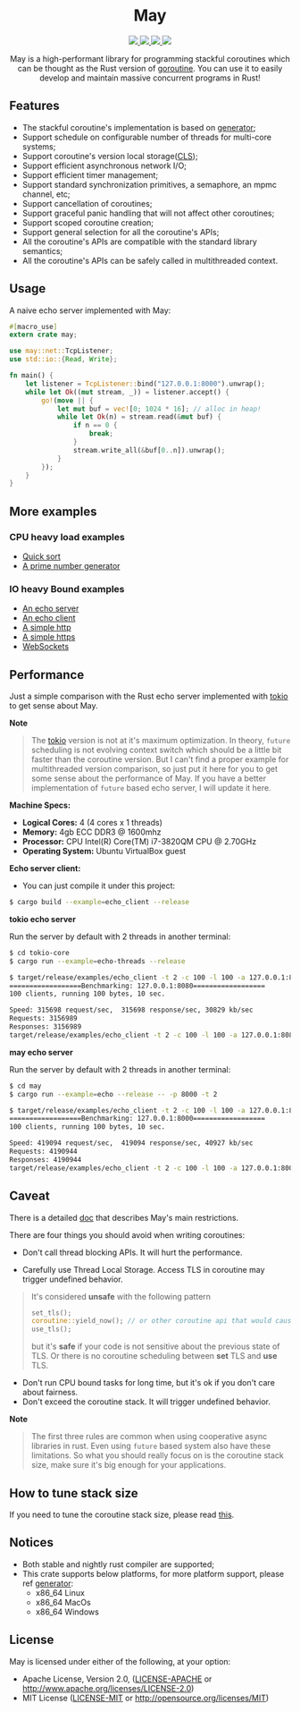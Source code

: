 <div align="center">
    <h1>May</h1>
    <a href="https://travis-ci.org/Xudong-Huang/may">
        <img src="https://travis-ci.org/Xudong-Huang/may.svg?branch=master">
    </a>
    <a href="https//ci.appveyor.com/project/Xudong-Huang/may/branch/master">
        <img src="https://ci.appveyor.com/api/projects/status/7gv4kw3b0m0y1iy6/branch/master?svg=true">
    </a>
    <a href="https://crates.io/crates/may">
        <img src="https://img.shields.io/crates/v/may.svg">
    </a>
    <a href="https://docs.rs/may">
        <img src="https://img.shields.io/badge/doc-may-green.svg">
    </a>
    
May is a high-performant library for programming stackful coroutines which can be thought as the Rust version of [goroutine][go]. You can use it to easily develop and maintain massive concurrent programs in Rust!
</div>

## Features
* The stackful coroutine's implementation is based on [generator][generator];
* Support schedule on configurable number of threads for multi-core systems;
* Support coroutine's version local storage([CLS][cls]);
* Support efficient asynchronous network I/O;
* Support efficient timer management;
* Support standard synchronization primitives, a semaphore, an mpmc channel, etc;
* Support cancellation of coroutines;
* Support graceful panic handling that will not affect other coroutines;
* Support scoped coroutine creation;
* Support general selection for all the coroutine's APIs;
* All the coroutine's APIs are compatible with the standard library semantics;
* All the coroutine's APIs can be safely called in multithreaded context.


## Usage
A naive echo server implemented with May:
```rust
#[macro_use]
extern crate may;

use may::net::TcpListener;
use std::io::{Read, Write};

fn main() {
    let listener = TcpListener::bind("127.0.0.1:8000").unwrap();
    while let Ok((mut stream, _)) = listener.accept() {
        go!(move || {
            let mut buf = vec![0; 1024 * 16]; // alloc in heap!
            while let Ok(n) = stream.read(&mut buf) {
                if n == 0 {
                    break;
                }
                stream.write_all(&buf[0..n]).unwrap();
            }
        });
    }
}

```

## More examples

### CPU heavy load examples
* [Quick sort][sort]
* [A prime number generator][prime]

### IO heavy Bound examples
* [An echo server][echo_server]
* [An echo client][echo_client]
* [A simple http][http_sever]
* [A simple https][https_sever]
* [WebSockets][websocket]

## Performance
Just a simple comparison with the Rust echo server implemented with [tokio][tokio] to get sense about May.

**Note**
> The [tokio][tokio] version is not at it's maximum optimization. In theory, `future` scheduling is not evolving context switch which should be a little bit faster than the coroutine version. But I can't find a proper example for multithreaded version comparison, so just put it here for you to get some sense about the performance of May. If you have a better implementation of `future` based echo server, I will update it here.

**Machine Specs:**
  * **Logical Cores:** 4 (4 cores x 1 threads)
  * **Memory:** 4gb ECC DDR3 @ 1600mhz
  * **Processor:** CPU Intel(R) Core(TM) i7-3820QM CPU @ 2.70GHz
  * **Operating System:** Ubuntu VirtualBox guest

**Echo server client:**

* You can just compile it under this project:
```sh
$ cargo build --example=echo_client --release
```

**tokio echo server**

Run the server by default with 2 threads in another terminal:
```sh
$ cd tokio-core
$ cargo run --example=echo-threads --release
```

```sh
$ target/release/examples/echo_client -t 2 -c 100 -l 100 -a 127.0.0.1:8080
==================Benchmarking: 127.0.0.1:8080==================
100 clients, running 100 bytes, 10 sec.

Speed: 315698 request/sec,  315698 response/sec, 30829 kb/sec
Requests: 3156989
Responses: 3156989
target/release/examples/echo_client -t 2 -c 100 -l 100 -a 127.0.0.1:8080  1.89s user 13.46s system 152% cpu 10.035 total
```

**may echo server**

Run the server by default with 2 threads in another terminal:
```sh
$ cd may
$ cargo run --example=echo --release -- -p 8000 -t 2
```

```sh
$ target/release/examples/echo_client -t 2 -c 100 -l 100 -a 127.0.0.1:8000
==================Benchmarking: 127.0.0.1:8000==================
100 clients, running 100 bytes, 10 sec.

Speed: 419094 request/sec,  419094 response/sec, 40927 kb/sec
Requests: 4190944
Responses: 4190944
target/release/examples/echo_client -t 2 -c 100 -l 100 -a 127.0.0.1:8000  2.60s user 16.96s system 195% cpu 10.029 total
```

## Caveat
There is a detailed [doc][caveat] that describes May's main restrictions.

There are four things you should avoid when writing coroutines:
* Don't call thread blocking APIs.
It will hurt the performance. 

* Carefully use Thread Local Storage.
Access TLS in coroutine may trigger undefined behavior.
> It's considered **unsafe** with the following pattern
> ```rust
> set_tls();
> coroutine::yield_now(); // or other coroutine api that would cause a scheduling
> use_tls();
> ```
> but it's **safe** if your code is not sensitive about the previous state of TLS. Or there is no coroutine scheduling between **set** TLS and **use** TLS.

* Don't run CPU bound tasks for long time, but it's ok if you don't care about fairness.
* Don't exceed the coroutine stack. It will trigger undefined behavior.

**Note**
> The first three rules are common when using cooperative async libraries in rust. Even using `future` based system also have these limitations. So what you should really focus on is the coroutine stack size, make sure it's big enough for your applications. 

## How to tune stack size
If you need to tune the coroutine stack size, please read [this][stack].

## Notices
* Both stable and nightly rust compiler are supported;
* This crate supports below platforms, for more platform support, please ref [generator][generator]:
    - x86_64 Linux
    - x86_64 MacOs
    - x86_64 Windows

## License
May is licensed under either of the following, at your option:

 * Apache License, Version 2.0, ([LICENSE-APACHE](LICENSE-APACHE) or http://www.apache.org/licenses/LICENSE-2.0)
 * MIT License ([LICENSE-MIT](LICENSE-MIT) or http://opensource.org/licenses/MIT)

<!-- refs -->
[generator]:https://github.com/Xudong-Huang/generator-rs
[sort]:https://github.com/Xudong-Huang/quick_sort
[prime]:https://github.com/Xudong-Huang/prime
[echo_server]:examples/echo.rs
[echo_client]:examples/echo_client.rs
[http_sever]:examples/http.rs
[https_sever]:examples/https.rs
[websocket]:examples/websocket.rs
[cls]:docs/CLS_instead_of_TLS.md
[go]:https://tour.golang.org/concurrency/1
[tokio]:https://github.com/tokio-rs/tokio-core/blob/master/examples/echo-threads.rs
[caveat]:docs/may_caveat.md
[stack]:docs/tune_stack_size.md
